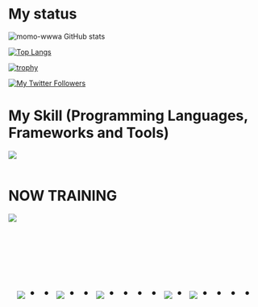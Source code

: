 # My status
![momo-wwwa GitHub stats](https://github-readme-stats.vercel.app/api?username=momo-wwwa&show_icons=true&theme=vue-dark)

[![Top Langs](https://github-readme-stats.vercel.app/api/top-langs/?username=momo-wwwa&layout=compact&theme=vue-dark)](https://github.com/anuraghazra/github-readme-stats)

[![trophy](https://github-profile-trophy.vercel.app/?username=momo-wwwa&theme=discord)](https://github.com/ryo-ma/github-profile-trophy)

[![My Twitter Followers](https://badgen.net/twitter/follow/Masa36940064)](https://twitter.com/Masa36940064)


# My Skill (Programming Languages, Frameworks and Tools)

<img src="https://skillicons.dev/icons?i=html,css,js,c,unity,python,java,typescript,firebase,react,github,vscode,discord,php," /> <br /><br />
  
# NOW TRAINING

<img src="https://skillicons.dev/icons?i=react,firebase,typescript,github" /> <br /><br />


<!-- --------------------------------- :) ---------------------------------- -->

<br><br><br>

<div align="center">
    <h1>
        <img src="https://user-images.githubusercontent.com/44926913/175852850-3fb6c715-1856-41ff-8c1f-94ce3b03b458.gif">・・
        <img src="https://user-images.githubusercontent.com/44926913/175853109-f8850656-6704-4a8a-bee6-9aca154d929b.gif">・・
        <img src="https://user-images.githubusercontent.com/44926913/175853154-5449d974-975e-44a6-ab84-a86031265e40.gif">・・・・
        <img src="https://user-images.githubusercontent.com/44926913/175853109-f8850656-6704-4a8a-bee6-9aca154d929b.gif">・
        <img src="https://user-images.githubusercontent.com/44926913/175853154-5449d974-975e-44a6-ab84-a86031265e40.gif">・・・・
    </h1>
  </div>
<br><br><br>
